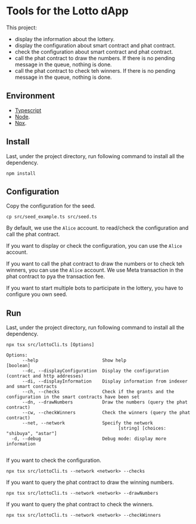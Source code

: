# Tools for the Lotto dApp

This project:
- display the information about the lottery.
- display the configuration about smart contract and phat contract.
- check the configuration about smart contract and phat contract.
- call the phat contract to draw the numbers. If there is no pending message in the queue, nothing is done.
- call the phat contract to check teh winners. If there is no pending message in the queue, nothing is done.


## Environment

- [Typescript](https://www.typescriptlang.org/)
- [Node](https://nodejs.org/en/).
- [Npx](https://www.npmjs.com/package/npx/).

## Install 

Last, under the project directory, run following command to install all the dependency.

```
npm install
```

## Configuration

Copy the configuration for the seed.

```
cp src/seed_example.ts src/seed.ts 
```
By default, we use the `Alice` account. to read/check the configuration and call the phat contract.

If you want to display or check the configuration, you can use the `Alice` account.

If you want to call the phat contract to draw the numbers or to check teh winners, you can use the `Alice` account. We use Meta transaction in the phat contract to pya the transaction fee. 

If you want to start multiple bots to participate in the lottery, you have to configure you own seed.

## Run

Last, under the project directory, run following command to install all the dependency.

```
npx tsx src/lottoCli.ts [Options]
```

```
Options:
      --help                        Show help                          [boolean]
      --dc, --displayConfiguration  Display the configuration (contract and http addresses)
      --di, --displayInformation    Display information from indexer and smart contracts
      --ch, --checks                Check if the grants and the configuration in the smart contracts have been set
      --dn, --drawNumbers           Draw the numbers (query the phat contract)
      --cw, --checkWinners          Check the winners (query the phat contract)
      --net, --network              Specify the network
                                          [string] [choices: "shibuya", "astar"]
  -d, --debug                       Debug mode: display more information
                 
```

If you want to check the configuration.

```
npx tsx src/lottoCli.ts --network <network> --checks 
```

If you want to query the phat contract to draw the winning numbers.

```
npx tsx src/lottoCli.ts --network <network> --drawNumbers 
```

If you want to query the phat contract to check the winners.

```
npx tsx src/lottoCli.ts --network <network> --checkWinners 
```
